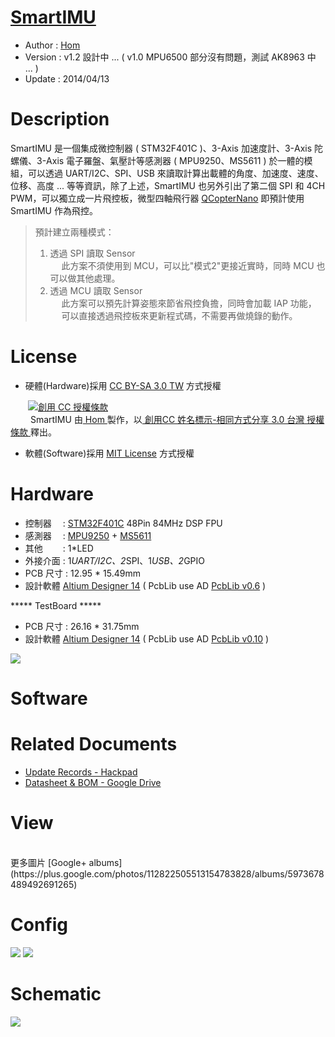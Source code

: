 ﻿[SmartIMU](https://github.com/Hom-Wang)
========
* Author  : [Hom](https://github.com/Hom-Wang)
* Version : v1.2 設計中 ... ( v1.0 MPU6500 部分沒有問題，測試 AK8963 中 ... ) 
* Update  : 2014/04/13

Description
========
SmartIMU 是一個集成微控制器 ( STM32F401C )、3-Axis 加速度計、3-Axis 陀螺儀、3-Axis 電子羅盤、氣壓計等感測器 ( MPU9250、MS5611 ) 於一體的模組，可以透過 UART/I2C、SPI、USB 來讀取計算出載體的角度、加速度、速度、位移、高度 ... 等等資訊，除了上述，SmartIMU 也另外引出了第二個 SPI 和 4CH PWM，可以獨立成一片飛控板，微型四軸飛行器 [QCopterNano](https://github.com/QCopter/QCopterNano) 即預計使用 SmartIMU 作為飛控。 
> 預計建立兩種模式：  
> 1. 透過 SPI 讀取 Sensor  
> 　 此方案不須使用到 MCU，可以比"模式2"更接近實時，同時 MCU 也可以做其他處理。  
> 2. 透過 MCU 讀取 Sensor  
> 　 此方案可以預先計算姿態來節省飛控負擔，同時會加載 IAP 功能，  
> 　 可以直接透過飛控板來更新程式碼，不需要再做燒錄的動作。  

License
========
* 硬體(Hardware)採用 [CC BY-SA 3.0 TW](http://creativecommons.org/licenses/by-sa/3.0/tw/deed.zh_TW) 方式授權 
  
　　<a rel="license" href="http://creativecommons.org/licenses/by-sa/3.0/tw/"><img alt="創用 CC 授權條款" style="border-width:0" src="http://i.creativecommons.org/l/by-sa/3.0/tw/80x15.png" /></a>  
　　<span xmlns:dct="http://purl.org/dc/terms/" property="dct:title"> SmartIMU </span>由<a xmlns:cc="http://creativecommons.org/ns#" href="https://plus.google.com/u/0/112822505513154783828/posts" property="cc:attributionName" rel="cc:attributionURL"> Hom </a>製作，以<a rel="license" href="http://creativecommons.org/licenses/by-sa/3.0/tw/deed.zh_TW"> 創用CC 姓名標示-相同方式分享 3.0 台灣 授權條款 </a>釋出。  

* 軟體(Software)採用 [MIT License](http://opensource.org/licenses/MIT) 方式授權  

Hardware
========
* 控制器　 : [STM32F401C](http://www.st.com/web/en/catalog/mmc/FM141/SC1169/SS1577/LN1810/PF258491) 48Pin 84MHz DSP FPU
* 感測器　 : [MPU9250](http://www.invensense.com/mems/gyro/mpu9250.html) + [MS5611](http://www.meas-spec.com/product/pressure/MS5611-01BA03.aspx)
* 其他　　 : 1*LED
* 外接介面 : 1*UART/I2C、2*SPI、1*USB、2*GPIO
* PCB 尺寸 : 12.95 * 15.49mm
* 設計軟體 [Altium Designer 14](http://www.altium.com/en/products/altium-designer) ( PcbLib use AD [PcbLib v0.6](https://github.com/OpenPCB/AltiumDesigner_PcbLibrary/releases/tag/v0.6) )

***** TestBoard *****
* PCB 尺寸 : 26.16 * 31.75mm
* 設計軟體 [Altium Designer 14](http://www.altium.com/en/products/altium-designer) ( PcbLib use AD [PcbLib v0.10](https://github.com/OpenPCB/AltiumDesigner_PcbLibrary/releases/tag/v0.10) )

<img src="https://lh6.googleusercontent.com/-TIFYo_-_Y_w/U0mPUe6P_ZI/AAAAAAAAHX0/DAZ068ZYZH8/w1500-h625-no/System.png" />

Software
========

Related Documents
========
* [Update Records - Hackpad](https://hom.hackpad.com/SmartIMU-E9zzbSI7QyK)
* [Datasheet & BOM - Google Drive](https://drive.google.com/folderview?id=0BzL2wwAot6oPN05nMklQQW0zVHc&usp=drive_web)

View
========

<br />
更多圖片 [Google+ albums](https://plus.google.com/photos/112822505513154783828/albums/5973678489492691265)

Config
========
<img src="https://lh3.googleusercontent.com/-GEPv3sS1TEE/UxOHtGFfnrI/AAAAAAAAG04/MVGZC7RnYFM/s800/SmartIMU_Config_PIN_v1.0.png" />
<img src="https://lh4.googleusercontent.com/-AVyc_eI9NRk/UxOHs4apPhI/AAAAAAAAG00/GV9ovnCyotI/s1200/SmartIMU_Config_AF_v1.0.png" />

Schematic
========
<img src="https://lh4.googleusercontent.com/-bp71xaYUoaU/U0mPUlZmWEI/AAAAAAAAHX4/PclqwTD8XBg/w1518-h804-no/SmartIMU+v1.2_Sch.png" />
